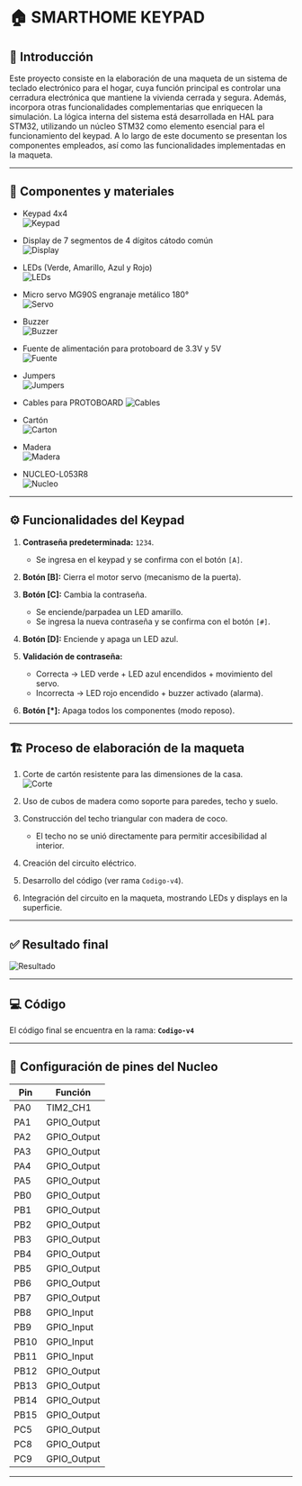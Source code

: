 # 🏠 SMARTHOME KEYPAD

## 📖 Introducción
Este proyecto consiste en la elaboración de una maqueta de un sistema de teclado electrónico para el hogar, cuya función principal es controlar una cerradura electrónica que mantiene la vivienda cerrada y segura. Además, incorpora otras funcionalidades complementarias que enriquecen la simulación.
La lógica interna del sistema está desarrollada en HAL para STM32, utilizando un núcleo STM32 como elemento esencial para el funcionamiento del keypad. A lo largo de este documento se presentan los componentes empleados, así como las funcionalidades implementadas en la maqueta.

---

## 🔧 Componentes y materiales
- Keypad 4x4  
  ![Keypad](https://encrypted-tbn0.gstatic.com/images?q=tbn:ANd9GcTiu7-nm8ZKHmDTjpBT0oPEtTW47EiOuK7i0A&s)
  
- Display de 7 segmentos de 4 dígitos cátodo común  
  ![Display](https://www.julpin.com.co/inicio/13893-large_default/catodo-comun-display-de-7-segmentos-con-4-digitos.jpg)

- LEDs (Verde, Amarillo, Azul y Rojo)  
  ![LEDs](https://encrypted-tbn0.gstatic.com/images?q=tbn:ANd9GcTMR9j5pzWjeVoVQlWWU9IisQwo6glAOsUMQA&s)

- Micro servo MG90S engranaje metálico 180°  
  ![Servo](https://encrypted-tbn0.gstatic.com/images?q=tbn:ANd9GcQQdLuPdRS56_Tu6WHvKJGVViEhb7sNYvywGg&s)

- Buzzer  
  ![Buzzer](https://encrypted-tbn0.gstatic.com/images?q=tbn:ANd9GcQQG9PyfofmvZgVc5Gny2paHLSeZX90JJCEzg&s)

- Fuente de alimentación para protoboard de 3.3V y 5V  
  ![Fuente](https://encrypted-tbn0.gstatic.com/images?q=tbn:ANd9GcRSrqxswp3uc8CX8LoPVfkUrSbhIbiOG0nSNw&s)

- Jumpers  
  ![Jumpers](https://encrypted-tbn0.gstatic.com/images?q=tbn:ANd9GcRhcjdyQGR0MLJuXDBLwBuXAm4XfEY0Kq6WTA&s)

- Cables para PROTOBOARD 
  ![Cables](https://encrypted-tbn0.gstatic.com/images?q=tbn:ANd9GcSdPAfFkldShEO_OM7a3oDDtydLM7KDopIACA&s)

- Cartón  
  ![Carton](imagenes/carton.png)

- Madera  
  ![Madera]("C:\Users\diego\OneDrive\Imágenes\descarga.jpg")

- NUCLEO-L053R8  
  ![Nucleo](imagenes/nucleo.png)

---

## ⚙️ Funcionalidades del Keypad
1. **Contraseña predeterminada:** `1234`.  
   - Se ingresa en el keypad y se confirma con el botón `[A]`.

2. **Botón [B]:** Cierra el motor servo (mecanismo de la puerta).

3. **Botón [C]:** Cambia la contraseña.  
   - Se enciende/parpadea un LED amarillo.  
   - Se ingresa la nueva contraseña y se confirma con el botón `[#]`.

4. **Botón [D]:** Enciende y apaga un LED azul.

5. **Validación de contraseña:**  
   - Correcta → LED verde + LED azul encendidos + movimiento del servo.  
   - Incorrecta → LED rojo encendido + buzzer activado (alarma).

6. **Botón [*]:** Apaga todos los componentes (modo reposo).

---

## 🏗️ Proceso de elaboración de la maqueta
1. Corte de cartón resistente para las dimensiones de la casa.  
   ![Corte](imagenes/corte.png)

2. Uso de cubos de madera como soporte para paredes, techo y suelo.

3. Construcción del techo triangular con madera de coco.  
   - El techo no se unió directamente para permitir accesibilidad al interior.

4. Creación del circuito eléctrico.

5. Desarrollo del código (ver rama `Codigo-v4`).

6. Integración del circuito en la maqueta, mostrando LEDs y displays en la superficie.

---

## ✅ Resultado final
![Resultado](imagenes/resultado.png)

---

## 💻 Código
El código final se encuentra en la rama: **`Codigo-v4`**

---

## 🔌 Configuración de pines del Nucleo
| Pin  | Función        |
|------|----------------|
| PA0  | TIM2_CH1       |
| PA1  | GPIO_Output    |
| PA2  | GPIO_Output    |
| PA3  | GPIO_Output    |
| PA4  | GPIO_Output    |
| PA5  | GPIO_Output    |
| PB0  | GPIO_Output    |
| PB1  | GPIO_Output    |
| PB2  | GPIO_Output    |
| PB3  | GPIO_Output    |
| PB4  | GPIO_Output    |
| PB5  | GPIO_Output    |
| PB6  | GPIO_Output    |
| PB7  | GPIO_Output    |
| PB8  | GPIO_Input     |
| PB9  | GPIO_Input     |
| PB10 | GPIO_Input     |
| PB11 | GPIO_Input     |
| PB12 | GPIO_Output    |
| PB13 | GPIO_Output    |
| PB14 | GPIO_Output    |
| PB15 | GPIO_Output    |
| PC5  | GPIO_Output    |
| PC8  | GPIO_Output    |
| PC9  | GPIO_Output    |

---
